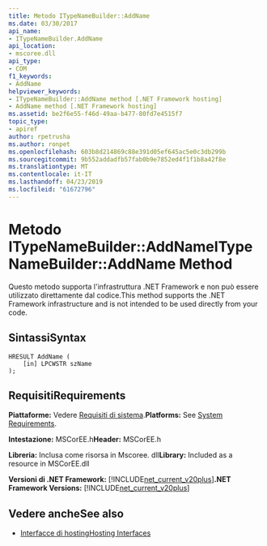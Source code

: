 ```yaml
---
title: Metodo ITypeNameBuilder::AddName
ms.date: 03/30/2017
api_name:
- ITypeNameBuilder.AddName
api_location:
- mscoree.dll
api_type:
- COM
f1_keywords:
- AddName
helpviewer_keywords:
- ITypeNameBuilder::AddName method [.NET Framework hosting]
- AddName method [.NET Framework hosting]
ms.assetid: be2f6e55-f46d-49aa-b477-80fd7e4515f7
topic_type:
- apiref
author: rpetrusha
ms.author: ronpet
ms.openlocfilehash: 603b8d214869c88e391d05ef645ac5e0c3db299b
ms.sourcegitcommit: 9b552addadfb57fab0b9e7852ed4f1f1b8a42f8e
ms.translationtype: MT
ms.contentlocale: it-IT
ms.lasthandoff: 04/23/2019
ms.locfileid: "61672796"
---
```

# <a name="itypenamebuilderaddname-method"></a><span data-ttu-id="96b10-102">Metodo ITypeNameBuilder::AddName</span><span class="sxs-lookup"><span data-stu-id="96b10-102">ITypeNameBuilder::AddName Method</span></span>
<span data-ttu-id="96b10-103">Questo metodo supporta l'infrastruttura .NET Framework e non può essere utilizzato direttamente dal codice.</span><span class="sxs-lookup"><span data-stu-id="96b10-103">This method supports the .NET Framework infrastructure and is not intended to be used directly from your code.</span></span>  
  
## <a name="syntax"></a><span data-ttu-id="96b10-104">Sintassi</span><span class="sxs-lookup"><span data-stu-id="96b10-104">Syntax</span></span>  
  
```  
HRESULT AddName (  
    [in] LPCWSTR szName  
);  
```  
  
## <a name="requirements"></a><span data-ttu-id="96b10-105">Requisiti</span><span class="sxs-lookup"><span data-stu-id="96b10-105">Requirements</span></span>  
 <span data-ttu-id="96b10-106">**Piattaforme:** Vedere [Requisiti di sistema](../../../../docs/framework/get-started/system-requirements.md).</span><span class="sxs-lookup"><span data-stu-id="96b10-106">**Platforms:** See [System Requirements](../../../../docs/framework/get-started/system-requirements.md).</span></span>  
  
 <span data-ttu-id="96b10-107">**Intestazione:** MSCorEE.h</span><span class="sxs-lookup"><span data-stu-id="96b10-107">**Header:** MSCorEE.h</span></span>  
  
 <span data-ttu-id="96b10-108">**Libreria:** Inclusa come risorsa in Mscoree. dll</span><span class="sxs-lookup"><span data-stu-id="96b10-108">**Library:** Included as a resource in MSCorEE.dll</span></span>  
  
 <span data-ttu-id="96b10-109">**Versioni di .NET Framework:** [!INCLUDE[net_current_v20plus](../../../../includes/net-current-v20plus-md.md)]</span><span class="sxs-lookup"><span data-stu-id="96b10-109">**.NET Framework Versions:** [!INCLUDE[net_current_v20plus](../../../../includes/net-current-v20plus-md.md)]</span></span>  
  
## <a name="see-also"></a><span data-ttu-id="96b10-110">Vedere anche</span><span class="sxs-lookup"><span data-stu-id="96b10-110">See also</span></span>

- [<span data-ttu-id="96b10-111">Interfacce di hosting</span><span class="sxs-lookup"><span data-stu-id="96b10-111">Hosting Interfaces</span></span>](../../../../docs/framework/unmanaged-api/hosting/hosting-interfaces.md)
